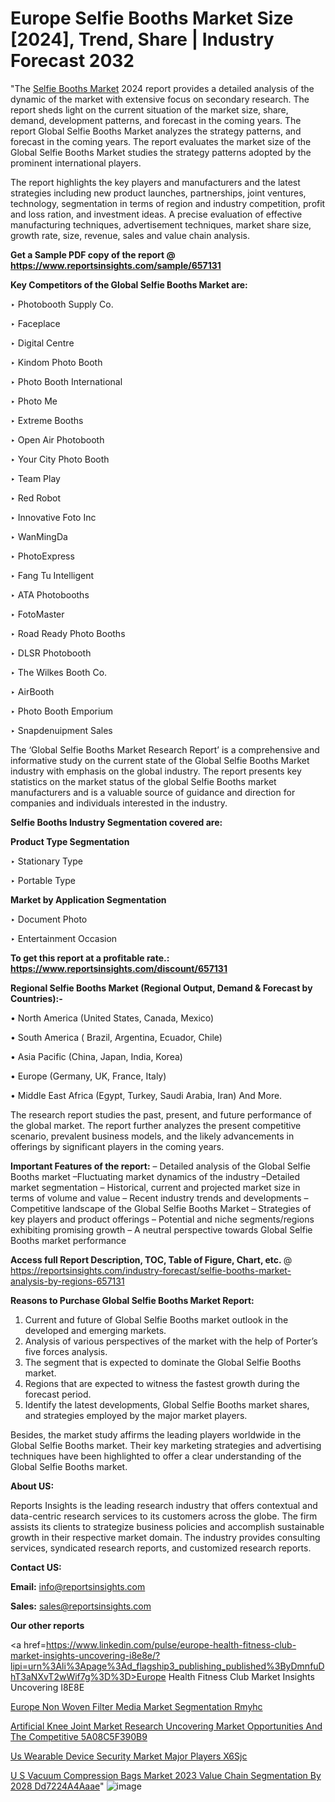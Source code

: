 # Europe Selfie Booths Market Size [2024], Trend, Share | Industry Forecast 2032

"The <a href=https://www.reportsinsights.com/sample/657131>Selfie Booths Market</a> 2024 report provides a detailed analysis of the dynamic of the market with extensive focus on secondary research. The report sheds light on the current situation of the market size, share, demand, development patterns, and forecast in the coming years. The report Global Selfie Booths Market analyzes the strategy patterns, and forecast in the coming years. The report evaluates the market size of the Global Selfie Booths Market studies the strategy patterns adopted by the prominent international players.

The report highlights the key players and manufacturers and the latest strategies including new product launches, partnerships, joint ventures, technology, segmentation in terms of region and industry competition, profit and loss ration, and investment ideas. A precise evaluation of effective manufacturing techniques, advertisement techniques, market share size, growth rate, size, revenue, sales and value chain analysis.

<strong>Get a Sample PDF copy of the report @ <a href=https://www.reportsinsights.com/sample/657131 style=color:#0000ff;>https://www.reportsinsights.com/sample/657131</a></strong>

<strong>Key Competitors of the Global Selfie Booths Market are:</strong>

‣ Photobooth Supply Co.

‣ Faceplace

‣ Digital Centre

‣ Kindom Photo Booth

‣ Photo Booth International

‣ Photo Me

‣ Extreme Booths

‣ Open Air Photobooth

‣ Your City Photo Booth

‣ Team Play

‣ Red Robot

‣ Innovative Foto Inc

‣ WanMingDa

‣ PhotoExpress

‣ Fang Tu Intelligent

‣ ATA Photobooths

‣ FotoMaster

‣ Road Ready Photo Booths

‣ DLSR Photobooth

‣ The Wilkes Booth Co.

‣ AirBooth

‣ Photo Booth Emporium

‣ Snapdenuipment Sales

The ‘Global Selfie Booths Market Research Report’ is a comprehensive and informative study on the current state of the Global Selfie Booths Market industry with emphasis on the global industry. The report presents key statistics on the market status of the global Selfie Booths market manufacturers and is a valuable source of guidance and direction for companies and individuals interested in the industry.

<strong>Selfie Booths Industry Segmentation covered are:</strong>

<strong>Product Type Segmentation</strong>

‣ Stationary Type

‣ Portable Type

<strong>Market by Application Segmentation</strong>

‣ Document Photo

‣ Entertainment Occasion

<strong>To get this report at a profitable rate.: <a href=https://www.reportsinsights.com/discount/657131 style=color:#0000ff;>https://www.reportsinsights.com/discount/657131</a></strong>

<strong>Regional Selfie Booths Market (Regional Output, Demand &amp; Forecast by Countries):-</strong>

• North America (United States, Canada, Mexico)

• South America ( Brazil, Argentina, Ecuador, Chile)

• Asia Pacific (China, Japan, India, Korea)

• Europe (Germany, UK, France, Italy)

• Middle East Africa (Egypt, Turkey, Saudi Arabia, Iran) And More.

The research report studies the past, present, and future performance of the global market. The report further analyzes the present competitive scenario, prevalent business models, and the likely advancements in offerings by significant players in the coming years.

<strong>Important Features of the report:</strong>
– Detailed analysis of the Global Selfie Booths market
–Fluctuating market dynamics of the industry
–Detailed market segmentation
– Historical, current and projected market size in terms of volume and value
– Recent industry trends and developments
– Competitive landscape of the Global Selfie Booths Market
– Strategies of key players and product offerings
– Potential and niche segments/regions exhibiting promising growth
– A neutral perspective towards Global Selfie Booths market performance

<strong>Access full Report Description, TOC, Table of Figure, Chart, etc. </strong>@   <a href=https://reportsinsights.com/industry-forecast/selfie-booths-market-analysis-by-regions-657131 style=color:#0000ff;>https://reportsinsights.com/industry-forecast/selfie-booths-market-analysis-by-regions-657131</a>

<strong>Reasons to Purchase Global Selfie Booths Market Report:</strong>
1. Current and future of Global Selfie Booths market outlook in the developed and emerging markets.
2. Analysis of various perspectives of the market with the help of Porter’s five forces analysis.
3. The segment that is expected to dominate the Global Selfie Booths market.
4. Regions that are expected to witness the fastest growth during the forecast period.
5. Identify the latest developments, Global Selfie Booths market shares, and strategies employed by the major market players.

Besides, the market study affirms the leading players worldwide in the Global Selfie Booths market. Their key marketing strategies and advertising techniques have been highlighted to offer a clear understanding of the Global Selfie Booths market.

<strong><strong>About US</strong>:</strong>

Reports Insights is the leading research industry that offers contextual and data-centric research services to its customers across the globe. The firm assists its clients to strategize business policies and accomplish sustainable growth in their respective market domain. The industry provides consulting services, syndicated research reports, and customized research reports.

<strong>Contact US:</strong>

<p class=><b>Email:</b> <a href=mailto:info@reportsinsights.com>info@reportsinsights.com</a></p>
<p class=><b>Sales:</b> <a href=mailto:sales@reportsinsights.com>sales@reportsinsights.com</a></p>

<strong>Our other reports</strong>

<a href=https://www.linkedin.com/pulse/europe-health-fitness-club-market-insights-uncovering-i8e8e/?lipi=urn%3Ali%3Apage%3Ad_flagship3_publishing_published%3ByDmnfuDhT3aNXvT2wWif7g%3D%3D>Europe Health Fitness Club Market Insights Uncovering I8E8E</a>

<a href=https://www.linkedin.com/pulse/europe-non-woven-filter-media-market-segmentation-rmyhc/>Europe Non Woven Filter Media Market Segmentation Rmyhc</a>

<a href=https://medium.com/@sakshideshmukh994/artificial-knee-joint-market-research-uncovering-market-opportunities-and-the-competitive-5a08c5f390b9>Artificial Knee Joint Market Research Uncovering Market Opportunities And The Competitive 5A08C5F390B9</a>

<a href=https://www.linkedin.com/pulse/us-wearable-device-security-market-major-players-x6sjc/>Us Wearable Device Security Market Major Players X6Sjc</a>

<a href=https://medium.com/@d7298290/u-s-vacuum-compression-bags-market-2023-value-chain-segmentation-by-2028-dd7224a4aaae>U S Vacuum Compression Bags Market 2023 Value Chain Segmentation By 2028 Dd7224A4Aaae</a>"
![image](https://github.com/Jaayaachit/RIResearch/assets/158452289/cff47f21-7997-462a-9d6b-6dd76f0c9d21)
